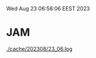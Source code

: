 Wed Aug 23 06:58:06 EEST 2023
# JAM
<a href='./cache/202308/23_06.log'>./cache/202308/23_06.log</a>
